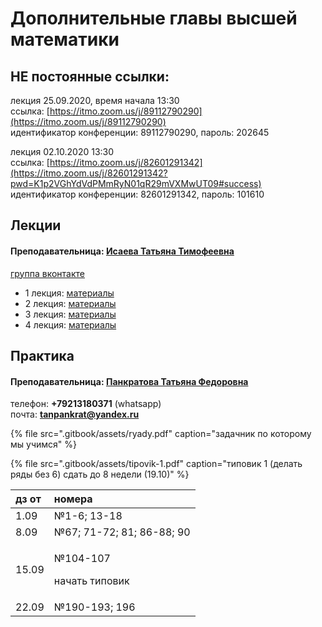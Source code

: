 # Дополнительные главы высшей математики

## НЕ постоянные ссылки:

лекция 25.09.2020, время начала 13:30  
ссылка: [https://itmo.zoom.us/j/89112790290](https://itmo.zoom.us/j/89112790290)  
идентификатор конференции: 89112790290, пароль: 202645

лекция 02.10.2020 13:30  
ссылка: [https://itmo.zoom.us/j/82601291342](https://itmo.zoom.us/j/82601291342?pwd=K1p2VGhYdVdPMmRyN01qR29mVXMwUT09#success)  
идентификатор конференции: 82601291342, пароль: 101610

## Лекции

#### Преподавательница: [Исаева Татьяна Тимофеевна](https://isu.ifmo.ru/pls/apex/f?p=2143:3:105747231495544::NO::PID:146553)

[группа вконтакте](https://vk.com/club193548696)

* 1 лекция: [материалы](https://vk.com/wall-193548696_62)
* 2 лекция: [материалы](https://vk.com/wall-193548696_72)
* 3 лекция: [материалы](https://vk.com/wall-193548696_74)
* 4 лекция: [материалы](https://vk.com/wall-193548696_76)

## Практика

#### Преподавательница: [Панкратова Татьяна Федоровна](https://isu.ifmo.ru/pls/apex/f?p=2143:3:105747231495544::NO::PID:100625)

телефон: **+79213180371** \(whatsapp\)  
почта: **tanpankrat@yandex.ru**

{% file src=".gitbook/assets/ryady.pdf" caption="задачник по которому мы учимся" %}

{% file src=".gitbook/assets/tipovik-1.pdf" caption="типовик 1 \(делать ряды без 6\) сдать до 8 недели \(19.10\)" %}

<table>
  <thead>
    <tr>
      <th style="text-align:left">&#x434;&#x437; &#x43E;&#x442;</th>
      <th style="text-align:left">&#x43D;&#x43E;&#x43C;&#x435;&#x440;&#x430;</th>
    </tr>
  </thead>
  <tbody>
    <tr>
      <td style="text-align:left">1.09</td>
      <td style="text-align:left">&#x2116;1-6; 13-18</td>
    </tr>
    <tr>
      <td style="text-align:left">8.09</td>
      <td style="text-align:left">&#x2116;67; 71-72; 81; 86-88; 90</td>
    </tr>
    <tr>
      <td style="text-align:left">15.09</td>
      <td style="text-align:left">
        <p>&#x2116;104-107</p>
        <p>&#x43D;&#x430;&#x447;&#x430;&#x442;&#x44C; &#x442;&#x438;&#x43F;&#x43E;&#x432;&#x438;&#x43A;</p>
      </td>
    </tr>
    <tr>
      <td style="text-align:left">22.09</td>
      <td style="text-align:left">&#x2116;190-193; 196</td>
    </tr>
  </tbody>
</table>

